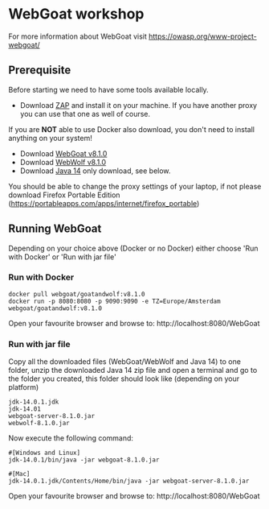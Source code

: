 # WebGoat workshop

For more information about WebGoat visit https://owasp.org/www-project-webgoat/

## Prerequisite

Before starting we need to have some tools available locally.

- Download [ZAP](https://www.zaproxy.org/download/) and install it on your machine. If you have another proxy you can use that one as well of course.

If you are **NOT** able to use Docker also download, you don't need to install anything on your system!

- Download [WebGoat v8.1.0](https://github.com/WebGoat/WebGoat/releases/tag/v8.1.0) 
- Download [WebWolf v8.1.0](https://github.com/WebGoat/WebGoat/releases/tag/v8.1.0)
- Download [Java 14](https://jdk.java.net/archive/) only download, see below.

You should be able to change the proxy settings of your laptop, if not please download Firefox Portable Edition (https://portableapps.com/apps/internet/firefox_portable)

## Running WebGoat

Depending on your choice above (Docker or no Docker) either choose 'Run with Docker' or 'Run with jar file'

### Run with Docker

```
docker pull webgoat/goatandwolf:v8.1.0
docker run -p 8080:8080 -p 9090:9090 -e TZ=Europe/Amsterdam webgoat/goatandwolf:v8.1.0
```

Open your favourite browser and browse to: http://localhost:8080/WebGoat

### Run with jar file

Copy all the downloaded files (WebGoat/WebWolf and Java 14) to one folder, unzip the downloaded Java 14 zip file and open a terminal and go to the folder you created, this folder should look like (depending on your platform)

```
jdk-14.0.1.jdk
jdk-14.01
webgoat-server-8.1.0.jar
webwolf-8.1.0.jar
```

Now execute the following command:

```
#[Windows and Linux] 
jdk-14.0.1/bin/java -jar webgoat-8.1.0.jar

#[Mac] 
jdk-14.0.1.jdk/Contents/Home/bin/java -jar webgoat-server-8.1.0.jar
```

Open your favourite browser and browse to: http://localhost:8080/WebGoat



